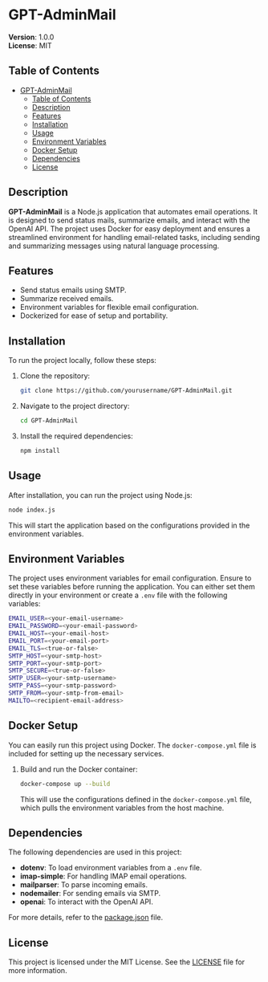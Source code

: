 # GPT-AdminMail

**Version**: 1.0.0  
**License**: MIT

## Table of Contents

- [GPT-AdminMail](#gpt-adminmail)
  - [Table of Contents](#table-of-contents)
  - [Description](#description)
  - [Features](#features)
  - [Installation](#installation)
  - [Usage](#usage)
  - [Environment Variables](#environment-variables)
  - [Docker Setup](#docker-setup)
  - [Dependencies](#dependencies)
  - [License](#license)

## Description

**GPT-AdminMail** is a Node.js application that automates email operations. It is designed to send status mails, summarize emails, and interact with the OpenAI API. The project uses Docker for easy deployment and ensures a streamlined environment for handling email-related tasks, including sending and summarizing messages using natural language processing.

## Features

- Send status emails using SMTP.
- Summarize received emails.
- Environment variables for flexible email configuration.
- Dockerized for ease of setup and portability.

## Installation

To run the project locally, follow these steps:

1. Clone the repository:

   ```bash
   git clone https://github.com/yourusername/GPT-AdminMail.git
   ```

2. Navigate to the project directory:

   ```bash
   cd GPT-AdminMail
   ```

3. Install the required dependencies:

   ```bash
   npm install
   ```

## Usage

After installation, you can run the project using Node.js:

```bash
node index.js
```

This will start the application based on the configurations provided in the environment variables.

## Environment Variables

The project uses environment variables for email configuration. Ensure to set these variables before running the application. You can either set them directly in your environment or create a `.env` file with the following variables:

```bash
EMAIL_USER=<your-email-username>
EMAIL_PASSWORD=<your-email-password>
EMAIL_HOST=<your-email-host>
EMAIL_PORT=<your-email-port>
EMAIL_TLS=<true-or-false>
SMTP_HOST=<your-smtp-host>
SMTP_PORT=<your-smtp-port>
SMTP_SECURE=<true-or-false>
SMTP_USER=<your-smtp-username>
SMTP_PASS=<your-smtp-password>
SMTP_FROM=<your-smtp-from-email>
MAILTO=<recipient-email-address>
```

## Docker Setup

You can easily run this project using Docker. The `docker-compose.yml` file is included for setting up the necessary services.

1. Build and run the Docker container:

   ```bash
   docker-compose up --build
   ```

   This will use the configurations defined in the `docker-compose.yml` file, which pulls the environment variables from the host machine.

## Dependencies

The following dependencies are used in this project:

- **dotenv**: To load environment variables from a `.env` file.
- **imap-simple**: For handling IMAP email operations.
- **mailparser**: To parse incoming emails.
- **nodemailer**: For sending emails via SMTP.
- **openai**: To interact with the OpenAI API.

For more details, refer to the [package.json](./package.json) file.

## License

This project is licensed under the MIT License. See the [LICENSE](./LICENSE) file for more information.
